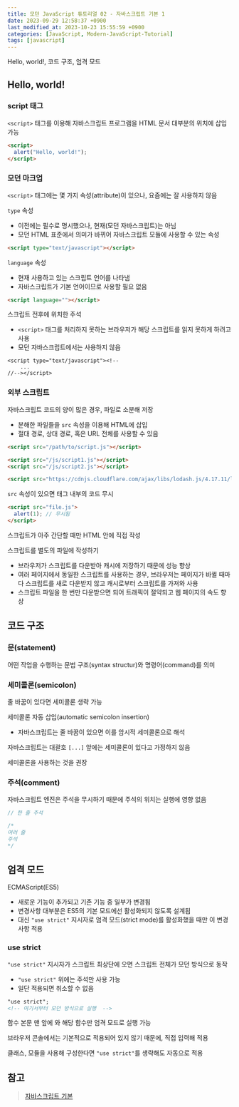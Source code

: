 ```yaml
---
title: 모던 JavaScript 튜토리얼 02 - 자바스크립트 기본 1
date: 2023-09-29 12:58:37 +0900
last_modified_at: 2023-10-23 15:55:59 +0900
categories: [JavaScript, Modern-JavaScript-Tutorial]
tags: [javascript]
---
```


Hello, world!, 코드 구조, 엄격 모드

## Hello, world!

### script 태그

`<script>` 태그를 이용해 자바스크립트 프로그램을 HTML 문서 대부분의 위치에 삽입 가능

```html
<script>
  alert("Hello, world!");
</script>
```

### 모던 마크업

`<script>` 태그에는 몇 가지 속성(attribute)이 있으나, 요즘에는 잘 사용하지 않음

`type` 속성

- 이전에는 필수로 명시했으나, 현재(모던 자바스크립트)는 아님
- 모던 HTML 표준에서 의미가 바뀌어 자바스크립트 모듈에 사용할 수 있는 속성

```html
<script type="text/javascript"></script>
```

`language` 속성

- 현재 사용하고 있는 스크립트 언어를 나타냄
- 자바스크립트가 기본 언어이므로 사용할 필요 없음

```html
<script language=""></script>
```

스크립트 전후에 위치한 주석

- `<script>` 태그를 처리하지 못하는 브라우저가 해당 스크립트를 읽지 못하게 하려고 사용
- 모던 자바스크립트에서는 사용하지 않음

```
<script type="text/javascript"><!--
    ...
//--></script>
```

### 외부 스크립트

자바스크립트 코드의 양이 많은 경우, 파일로 소분해 저장

- 분해한 파일들을 `src` 속성을 이용해 HTML에 삽입
- 절대 경로, 상대 경로, 혹은 URL 전체를 사용할 수 있음

```html
<script src="/path/to/script.js"></script>
```

```html
<script src="/js/script1.js"></script>
<script src="/js/script2.js"></script>
```

```html
<script src="https://cdnjs.cloudflare.com/ajax/libs/lodash.js/4.17.11/lodash.js"></script>
```

`src` 속성이 있으면 태그 내부의 코드 무시

```html
<script src="file.js">
  alert(1); // 무시됨
</script>
```

스크립트가 아주 간단할 때만 HTML 안에 직접 작성

스크립트를 별도의 파일에 작성하기

- 브라우저가 스크립트를 다운받아 캐시에 저장하기 때문에 성능 향상
- 여러 페이지에서 동일한 스크립트를 사용하는 경우, 브라우저는 페이지가 바뀔 때마다 스크립트를 새로 다운받지 않고 캐시로부터 스크립트를 가져와 사용
- 스크립트 파일을 한 번만 다운받으면 되어 트래픽이 절약되고 웹 페이지의 속도 향상

## 코드 구조

### 문(statement)

어떤 작업을 수행하는 문법 구조(syntax structur)와 명령어(command)를 의미

### 세미콜론(semicolon)

줄 바꿈이 있다면 세미콜론 생략 가능

세미콜론 자동 삽입(automatic semicolon insertion)

- 자바스크립트는 줄 바꿈이 있으면 이를 암시적 세미콜론으로 해석

자바스크립트는 대괄호 `[...]` 앞에는 세미콜론이 있다고 가정하지 않음

세미콜론을 사용하는 것을 권장

### 주석(comment)

자바스크립트 엔진은 주석을 무시하기 때문에 주석의 위치는 실행에 영향 없음

```javascript
// 한 줄 주석

/*
여러 줄
주석
*/
```

## 엄격 모드

ECMAScript(ES5)

- 새로운 기능이 추가되고 기존 기능 중 일부가 변경됨
- 변경사항 대부분은 ES5의 기본 모드에선 활성화되지 않도록 설계됨
- 대신 `"use strict"` 지시자로 엄격 모드(strict mode)를 활성화했을 때만 이 변경사항 적용

### use strict

`"use strict"` 지시자가 스크립트 최상단에 오면 스크립트 전체가 모던 방식으로 동작

- `"use strict"` 위에는 주석만 사용 가능
- 일단 적용되면 취소할 수 없음

```html
"use strict";
<!-- 여기서부터 모던 방식으로 실행  -->
```

함수 본문 맨 앞에 와 해당 함수만 엄격 모드로 실행 가능

브라우저 콘솔에서는 기본적으로 적용되어 있지 않기 때문에, 직접 입력해 적용

클래스, 모듈을 사용해 구성한다면 `"use strict"`를 생략해도 자동으로 적용

## 참고

> [자바스크립트 기본](https://ko.javascript.info/first-steps)

